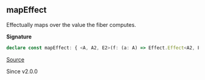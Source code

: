 ## mapEffect

Effectually maps over the value the fiber computes.

**Signature**

```ts
declare const mapEffect: { <A, A2, E2>(f: (a: A) => Effect.Effect<A2, E2>): <E>(self: Fiber<A, E>) => Fiber<A2, E2 | E>; <A, E, A2, E2>(self: Fiber<A, E>, f: (a: A) => Effect.Effect<A2, E2>): Fiber<A2, E | E2>; }
```

[Source](https://github.com/Effect-TS/effect/tree/main/packages/effect/src/Fiber.ts#L556)

Since v2.0.0